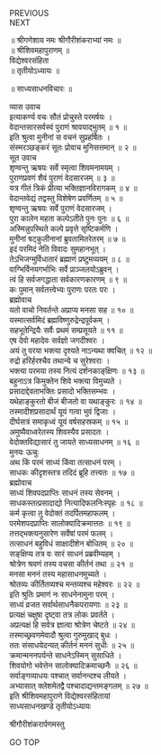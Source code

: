 PREVIOUS  
NEXT  
  
॥ श्रीगणेशाय नमः श्रीगौरीशंकराभ्यां नमः ॥  
॥ श्रीशिवमहापुराणम् ॥  
विद्येश्वरसंहिता  
॥ तृतीयोऽध्यायः ॥  
  
॥ साध्यसाधनविचारः ॥  
  
  
व्यास उवाच  
इत्याकर्ण्य वचः सौतं प्रोचुस्ते परमर्षयः ।  
वेदान्तसारसर्वस्वं पुराणं श्रावयाद्‌भुतम् ॥ १ ॥  
इति श्रुत्वा मुनीनां स वचनं सुप्रहर्षितः ।  
संस्मरञ्छङ्‌करं सूतः प्रोवाच मुनिसत्तमान् ॥ २ ॥  
सूत उवाच  
शृण्वन्तु ऋषयः सर्वे स्मृत्वा शिवमनामयम् ।  
पुराणप्रवणं शैवं पुराणं वेदसारजम् ॥ ३ ॥  
यत्र गीतं त्रिकं प्रीत्या भक्तिज्ञानविरागकम् ॥ ४ ॥  
वेदान्तवेद्यं तद्वस्तु विशेषेण प्रवर्णितम् ॥ ५ ॥  
शृण्वन्तु ऋषयः सर्वे पुराणं वेदसारजम् ।  
पुरा कालेन महता कल्पेऽतीते पुनः पुनः ॥ ६ ॥  
अस्मिन्नुपस्थिते कल्पे प्रवृत्ते सृष्टिकर्मणि ।  
मुनीनां षट्कुलीनानां ब्रुवतामितरेतरम् ॥ ७ ॥  
इदं परमिदं नेति विवादः सुमहानभूत् ।  
तेऽभिजग्मुर्विधातारं ब्रह्माणं प्रष्टुमव्ययम् ॥ ८ ॥  
वाग्भिर्विनयगर्भाभिः सर्वे प्राञ्जलयोऽब्रुवन् ।  
त्वं हि सर्वजगद्धाता सर्वकारणकारणम् ॥ ९ ॥  
कः पुमान् सर्वतत्त्वेभ्यः पुराणः परतः परः ।  
ब्रह्मोवाच  
यतो वाचो निवर्तन्ते अप्राप्य मनसा सह ॥ १० ॥  
यस्मात्सर्वमिदं ब्रह्मविष्णुरुद्रेन्द्रपूर्वकम् ।  
सहभूतेन्द्रियैः सर्वैः प्रथमं सम्प्रसूयते ॥ ११ ॥  
एष देवो महादेवः सर्वज्ञो जगदीश्वरः ।  
अयं तु परया भक्त्या दृश्यते नाऽन्यथा क्वचित् ॥ १२ ॥  
रुद्रो हरिर्हरश्चैव तथान्ये च सुरेश्वराः ।  
भक्त्या परमया तस्य नित्यं दर्शनकाङ्‌क्षिणः ॥ १३ ॥  
बहुनाऽत्र किमुक्तेन शिवे भक्त्या विमुच्यते ।  
प्रसादाद्देवताभक्तिः प्रसादो भक्तिसम्भवः ।  
यथेहाङ्‌कुरतो बीजं बीजतो वा यथाङ्‌कुरः ॥ १४ ॥  
तस्मादीशप्रसादार्थं यूयं गत्वा भुवं द्विजाः ।  
दीर्घसत्रं समाकृध्वं यूयं वर्षसहस्रकम् ॥ १५ ॥  
अमुष्यैवाध्वरेतस्य शिवस्यैव प्रसादतः ।  
वेदोक्तविद्यासारं तु जायते साध्यसाधनम् ॥ १६ ॥  
मुनयः ऊचुः  
अथ किं परमं साध्यं किंवा तत्साधनं परम् ।  
साधकः कीदृशस्तत्र तदिदं ब्रूहि तत्त्वतः ॥ १७ ॥  
ब्रह्मोवाच  
साध्यं शिवपदप्राप्तिः साधनं तस्य सेवनम् ।  
साधकस्तत्प्रसादाद्यो नित्यादिफलनिःस्पृहः ॥ १८ ॥  
कर्म कृत्वा तु वेदोक्तं तदर्पितमहाफलम् ।  
परमेशपदप्राप्तिः सालोक्यादिक्रमात्ततः ॥ १९ ॥  
तत्तद्‌भक्त्यनुसारेण सर्वेषां परमं फलम् ।  
तत्साधनं बहुविधं साक्षादीशेन बोधितम् ॥ २० ॥  
सङ्‌क्षिप्य तत्र वः सारं साधनं प्रब्रवीम्यहम् ।  
श्रोत्रेण श्रवणं तस्य वचसा कीर्तनं तथा ॥ २१ ॥  
मनसा मननं तस्य महासाधनमुच्यते ।  
श्रोतव्यः कीर्तितव्यश्च मन्तव्यश्च महेश्वरः ॥ २२ ॥  
इति श्रुतिः प्रमाणं नः साधनेनामुना परम् ।  
साध्यं व्रजत सर्वार्थसाधनैकपरायणाः ॥ २३ ॥  
प्रत्यक्षं चक्षुषा दृष्ट्वा तत्र लोकः प्रवर्तते ।  
अप्रत्यक्षं हि सर्वत्र ज्ञात्वा श्रोत्रेण चेष्टते ॥ २४ ॥  
तस्माच्छ्रवणमेवादौ श्रुत्वा गुरुमुखाद्‌ बुधः ।  
ततः संसाधयेदन्यत् कीर्तनं मननं सुधीः ॥ २५ ॥  
क्रमान्मननपर्यन्ते साधनेऽस्मिन् सुसाधिते ।  
शिवयोगो भवेत्तेन सालोक्यादिक्रमाच्छनैः ॥ २६ ॥  
सर्वाङ्‌गव्याधयः पश्चात् सर्वानन्दश्च लीयते ।  
अभ्यासात् क्लेशमेतद्वै पश्चादाद्यन्तमङ्‌गलम् ॥ २७ ॥  
इति श्रीशिवमहापुराणे विद्येश्वरसंहितायां  
साध्यसाधनखण्डे तृतीयोऽध्यायः  
  
  
श्रीगौरीशंकरार्पणमस्तु  
  
GO TOP
